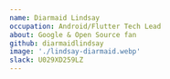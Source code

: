 ```yaml
---
name: Diarmaid Lindsay
occupation: Android/Flutter Tech Lead
about: Google & Open Source fan
github: diarmaidlindsay
image: './lindsay-diarmaid.webp'
slack: U029XD259LZ
---
```

